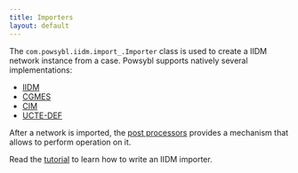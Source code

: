 ```yaml
---
title: Importers
layout: default
---
```


The `com.powsybl.iidm.import_.Importer` class is used to create a IIDM network instance from a case. Powsybl supports
natively several implementations:
- [IIDM](iidm.md)
- [CGMES](cgmes.md)
- [CIM](cim.md)
- [UCTE-DEF](ucte.md)

After a network is imported, the [post processors](post-processor/index.md) provides a mechanism that allows to
perform operation on it.

Read the [tutorial](../../tutorials/iidm/importer.md) to learn how to write an IIDM importer.
